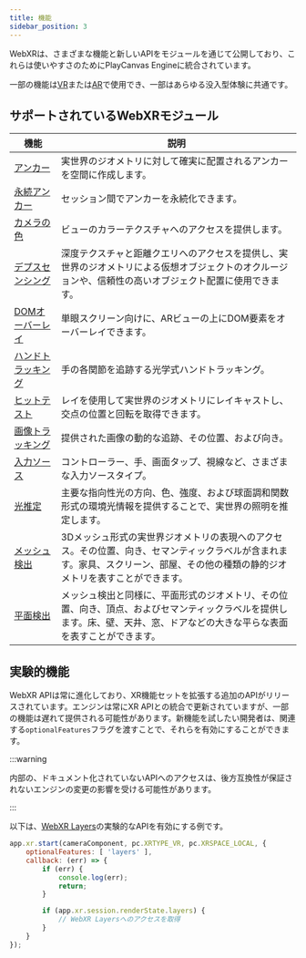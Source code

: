 ```yaml
---
title: 機能
sidebar_position: 3
---
```


WebXRは、さまざまな機能と新しいAPIをモジュールを通じて公開しており、これらは使いやすさのためにPlayCanvas Engineに統合されています。

一部の機能は[VR][1]または[AR][2]で使用でき、一部はあらゆる没入型体験に共通です。

## サポートされているWebXRモジュール

| 機能 | 説明 |
|-|-|
| [アンカー][4] | 実世界のジオメトリに対して確実に配置されるアンカーを空間に作成します。 |
| [永続アンカー][5] | セッション間でアンカーを永続化できます。 |
| [カメラの色][6] | ビューのカラーテクスチャへのアクセスを提供します。 |
| [デプスセンシング][9] | 深度テクスチャと距離クエリへのアクセスを提供し、実世界のジオメトリによる仮想オブジェクトのオクルージョンや、信頼性の高いオブジェクト配置に使用できます。 |
| [DOMオーバーレイ][7] | 単眼スクリーン向けに、ARビューの上にDOM要素をオーバーレイできます。 |
| [ハンドトラッキング][8] | 手の各関節を追跡する光学式ハンドトラッキング。 |
| [ヒットテスト][10] | レイを使用して実世界のジオメトリにレイキャストし、交点の位置と回転を取得できます。 |
| [画像トラッキング][11] | 提供された画像の動的な追跡、その位置、および向き。 |
| [入力ソース][3] | コントローラー、手、画面タップ、視線など、さまざまな入力ソースタイプ。 |
| [光推定][12] | 主要な指向性光の方向、色、強度、および球面調和関数形式の環境光情報を提供することで、実世界の照明を推定します。 |
| [メッシュ検出][13] | 3Dメッシュ形式の実世界ジオメトリの表現へのアクセス。その位置、向き、セマンティックラベルが含まれます。家具、スクリーン、部屋、その他の種類の静的ジオメトリを表すことができます。 |
| [平面検出][14] | メッシュ検出と同様に、平面形式のジオメトリ、その位置、向き、頂点、およびセマンティックラベルを提供します。床、壁、天井、窓、ドアなどの大きな平らな表面を表すことができます。 |

## 実験的機能

WebXR APIは常に進化しており、XR機能セットを拡張する追加のAPIがリリースされています。エンジンは常にXR APIとの統合で更新されていますが、一部の機能は遅れて提供される可能性があります。新機能を試したい開発者は、関連する`optionalFeatures`フラグを渡すことで、それらを有効にすることができます。

:::warning

内部の、ドキュメント化されていないAPIへのアクセスは、後方互換性が保証されないエンジンの変更の影響を受ける可能性があります。

:::

以下は、[WebXR Layers][3]の実験的なAPIを有効にする例です。

```javascript
app.xr.start(cameraComponent, pc.XRTYPE_VR, pc.XRSPACE_LOCAL, {
    optionalFeatures: [ 'layers' ],
    callback: (err) => {
        if (err) {
            console.log(err);
            return;
        }

        if (app.xr.session.renderState.layers) {
            // WebXR Layersへのアクセスを取得
        }
    }
});
```

[1]: /user-manual/xr/vr/
[2]: /user-manual/xr/ar/
[3]: /user-manual/xr/input-sources/
[4]: /user-manual/xr/ar/anchors/
[5]: /user-manual/xr/ar/anchors/#persistence
[6]: /user-manual/xr/ar/camera-color/
[7]: /user-manual/xr/ar/dom-overlay/
[8]: /user-manual/xr/hand-tracking/
[9]: /user-manual/xr/ar/depth-sensing/
[10]: /user-manual/xr/ar/hit-testing/
[11]: /user-manual/xr/ar/image-tracking/
[12]: /user-manual/xr/ar/light-estimation/
[13]: /user-manual/xr/ar/mesh-detection/
[14]: /user-manual/xr/ar/plane-detection/
